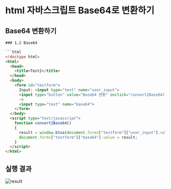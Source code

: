 # html 자바스크립트 Base64로 변환하기

## Base64 변환하기
```html
### 1.2 Base64 

```html
<!doctype html>
<html>
  <head>
    <title>Test2</title>
  </head>
  <body>
    <form id="testform">
      Input: <input type="text" name="user_input">
      <input type="button" value="Base64 변환" onclick="convert2Base64()"></input>
      ->
      <input type="text" name="base64">
    </form>
  </body>
  <script type="text/javascript">
    function convert2Base64()
    {
      result = window.btoa(document.forms["testform"]["user_input"].value)
      document.forms["testform"]["base64"].value = result;
    }
  </script>
</html>
```
## 실행 결과
![result](https://secuwave.github.io/secure3/learn_script/01/exercise021.png)
